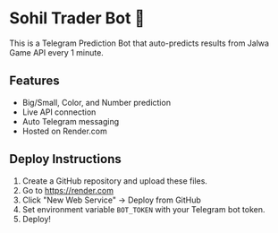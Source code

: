 # Sohil Trader Bot 🎯

This is a Telegram Prediction Bot that auto-predicts results from Jalwa Game API every 1 minute.

## Features

- Big/Small, Color, and Number prediction
- Live API connection
- Auto Telegram messaging
- Hosted on Render.com

## Deploy Instructions

1. Create a GitHub repository and upload these files.
2. Go to https://render.com
3. Click "New Web Service" → Deploy from GitHub
4. Set environment variable `BOT_TOKEN` with your Telegram bot token.
5. Deploy!
